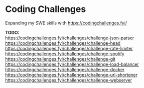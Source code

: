 # Coding Challenges
Expanding my SWE skills with https://codingchallenges.fyi/


**TODO:**  
https://codingchallenges.fyi/challenges/challenge-json-parser  
https://codingchallenges.fyi/challenges/challenge-head  
https://codingchallenges.fyi/challenges/challenge-rate-limiter  
https://codingchallenges.fyi/challenges/challenge-spotify  
https://codingchallenges.fyi/challenges/challenge-git  
https://codingchallenges.fyi/challenges/challenge-load-balancer  
https://codingchallenges.fyi/challenges/challenge-docker  
https://codingchallenges.fyi/challenges/challenge-url-shortener  
https://codingchallenges.fyi/challenges/challenge-webserver  
